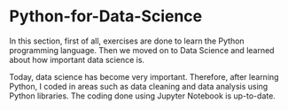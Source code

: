 # Python-for-Data-Science


In this section, first of all, exercises are done to learn the Python programming language. Then we moved on to Data Science and learned about how important data science is. 

Today, data science has become very important. Therefore, after learning Python, I coded in areas such as data cleaning and data analysis using Python libraries. The coding done using Jupyter Notebook is up-to-date.
